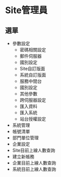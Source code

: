# Site管理員
## 選單
* 參數設定
    * 密碼相關設定
    * 郵件伺服器
    * 國別設定
    * Site自訂版面
    * 系統自訂版面
    * 服務中間台
    * 國別設定
    * 其他參數
    * 跨伺服器設定
    * 匯入資料
    * 匯入系統
    * 站台授權設定
* 系統管理
* 帳號清單
* 部門單位管理
* 企業設定
* Site目前上線人數查詢
* 建立新帳務
* 企業目前上線人數查詢
* 系統目前上線人數查詢